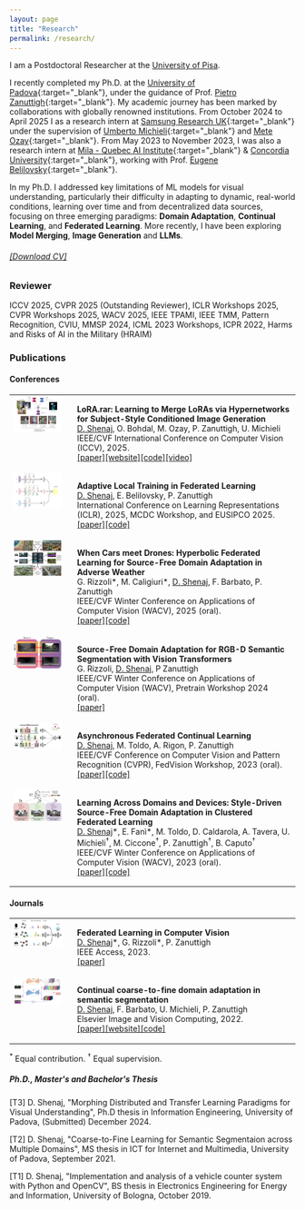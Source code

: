 ```yaml
---
layout: page
title: "Research"
permalink: /research/
---
```


I am a Postdoctoral Researcher at the <a href="https://www.unipi.it/index.php/english" target="_blank"> University of Pisa</a>.

I recently completed my Ph.D. at the [University of Padova](https://www.unipd.it){:target="_blank"}, under the guidance of Prof. [Pietro Zanuttigh](https://medialab.dei.unipd.it/members/pietro-zanuttigh/){:target="_blank"}. My academic journey has been marked by collaborations with globally renowned institutions. From October 2024 to April 2025 I as a research intern at [Samsung Research UK](https://research.samsung.com/sruk){:target="_blank"} under the supervision of [Umberto Michieli](https://umbertomichieli.github.io/){:target="_blank"} and [Mete Ozay](https://openreview.net/profile?id=~Mete_Ozay3){:target="_blank"}. From May 2023 to November 2023, I was also a research intern at [Mila - Quebec AI Institute](https://mila.quebec/en/){:target="_blank"} & [Concordia University](https://www.concordia.ca/ginacody/computer-science-software-eng.html){:target="_blank"}, working with Prof. [Eugene Belilovsky](http://eugenium.github.io/){:target="_blank"}.

In my Ph.D. I addressed key limitations of ML models for visual understanding, particularly their difficulty in adapting to dynamic, real-world conditions, learning over time and from decentralized data sources, focusing on three emerging paradigms: **Domain Adaptation**, **Continual Learning**, and **Federated Learning**.
More recently, I have been exploring **Model Merging**, **Image Generation** and **LLMs**.

<h6><a href="https://github.com/donaldssh/cv/raw/master/cv.pdf" id="download_cv" download>[Download CV]</a></h6>

### Reviewer
ICCV 2025, CVPR 2025 (Outstanding Reviewer), ICLR Workshops 2025, CVPR Workshops 2025, WACV 2025, IEEE TPAMI, IEEE TMM, Pattern Recognition, CVIU, MMSP 2024, ICML 2023 Workshops, ICPR 2022, Harms and Risks of AI in the Military (HRAIM)

### Publications


<!-- #### Preprints


<table style="border-collapse: collapse; border-spacing: 0 10px; width: 100%;">

</table> -->


####  Conferences


<table style="border-collapse: collapse; border-spacing: 0 10px; width: 100%;">
  <tr>
    <td style="border: none; width: 20%; text-align: left; vertical-align: top; padding-right: 4%;">
      <img src="https://raw.githubusercontent.com/donaldssh/donaldssh.github.io/master/res_thumbs/lorarar.png" alt="ABS" style="width: 100%;">
    </td>
    <td style="border: none; width: 70%; text-align: left;">
    <p> <b>LoRA.rar: Learning to Merge LoRAs via Hypernetworks for Subject-Style Conditioned Image Generation</b> <br>
      <a href="https://scholar.google.com/citations?user=hK8OlqkAAAAJ" class="link_research">D. Shenaj</a>, O. Bohdal, M. Ozay, P. Zanuttigh, U. Michieli <br>
       IEEE/CVF International Conference on Computer Vision (ICCV), 2025.<br>
      <a href="https://arxiv.org/abs/2412.05148" class="link_research">[paper]</a><a href="https://donaldssh.github.io/LoRA.rar" class="link_research">[website]</a><a href="https://github.com/donaldssh/LoRA.rar" class="link_research">[code]</a><a href="https://www.youtube.com/watch?v=FfExWgcgNbQ" class="link_research">[video]</a>
    </p>
    </td>
  </tr>
  <tr>
    <td style="border: none; width: 20%; text-align: left; vertical-align: top; padding-right: 4%;">
      <img src="https://raw.githubusercontent.com/donaldssh/donaldssh.github.io/master/res_thumbs/ALT.png" alt="ABS" style="width: 100%;">
    </td>
    <td style="border: none; width: 70%; text-align: left;">
    <p> <b>Adaptive Local Training in Federated Learning</b> <br>
        <a href="https://scholar.google.com/citations?user=hK8OlqkAAAAJ" class="link_research">D. Shenaj</a>, E. Belilovsky, P. Zanuttigh  <br>
       International Conference on Learning Representations (ICLR), 2025, MCDC Workshop, and EUSIPCO 2025.<br>
      <a href="https://openreview.net/forum?id=EAMnemlXB2" class="link_research">[paper]</a><a href="https://github.com/LTTM/ALT" class="link_research">[code]</a>
    </p>
    </td>
  </tr>
  <tr>
    <td style="border: none; width: 20%; text-align: left; vertical-align: top; padding-right: 4%;">
      <img src="https://raw.githubusercontent.com/donaldssh/donaldssh.github.io/master/res_thumbs/hyper.png" alt="ABS" style="width: 100%;">
    </td>
    <td style="border: none; width: 70%; text-align: left;">
    <p> <b>When Cars meet Drones: Hyperbolic Federated Learning for Source-Free Domain Adaptation in Adverse Weather</b> <br>
        G. Rizzoli*, M. Caligiuri*, <a href="https://scholar.google.com/citations?user=hK8OlqkAAAAJ" class="link_research">D. Shenaj</a>, F. Barbato, P. Zanuttigh  <br>
       IEEE/CVF Winter Conference on Applications of Computer Vision (WACV), 2025 (oral).<br>
      <a href="https://arxiv.org/abs/2403.13762" class="link_research">[paper]</a><a href="https://github.com/LTTM/HyperFLAW" class="link_research">[code]</a> 
    </p>
    </td>
  </tr>
  <tr>
    <td style="border: none; width: 20%; text-align: left; vertical-align: top; padding-right: 4%;">
      <img src="https://raw.githubusercontent.com/donaldssh/donaldssh.github.io/master/res_thumbs/misfit.png" alt="ABS" style="width: 100%;">
    </td>
    <td style="border: none; width: 70%; text-align: left;">
    <p> <b>Source-Free Domain Adaptation for RGB-D Semantic Segmentation with Vision Transformers</b> <br> 
       G. Rizzoli, <a href="https://scholar.google.com/citations?user=hK8OlqkAAAAJ" class="link_research">D. Shenaj</a>, P Zanuttigh <br> 
       IEEE/CVF Winter Conference on Applications of Computer Vision (WACV), Pretrain Workshop 2024 (oral). <br> 
        <a href="https://arxiv.org/abs/2305.14269" class="link_research">[paper]</a>
    </p>
    </td>
  </tr>
  <tr>
    <td style="border: none; width: 20%; text-align: left; vertical-align: top; padding-right: 4%;">
      <img src="https://raw.githubusercontent.com/LTTM/FedSpace/main/media/setup.png" alt="ABS" style="width: 100%;">
    </td>
    <td style="border: none; width: 70%; text-align: left;">
    <p> <b>Asynchronous Federated Continual Learning</b> <br>
     <a href="https://scholar.google.com/citations?user=hK8OlqkAAAAJ" class="link_research">D. Shenaj</a>, M. Toldo, A. Rigon, P. Zanuttigh <br>
     IEEE/CVF Conference on Computer Vision and Pattern Recognition (CVPR), FedVision Workshop, 2023 (oral). <br>
      <a href="https://arxiv.org/abs/2304.03626" class="link_research">[paper]</a><a href="https://github.com/LTTM/FedSpace" class="link_research">[code]</a>
      </p>
    </td>
  </tr>
  <tr>
    <td style="border: none; width: 20%; text-align: left; vertical-align: top; padding-right: 4%;">
      <img src="https://raw.githubusercontent.com/Erosinho13/LADD/refs/heads/main/teaser.png" alt="ABS" style="width: 100%;">
    </td>
    <td style="border: none; width: 70%; text-align: left;">
    <p> <b>Learning Across Domains and Devices: Style-Driven Source-Free Domain Adaptation in Clustered Federated Learning</b> <br>
     <a href="https://scholar.google.com/citations?user=hK8OlqkAAAAJ" class="link_research">D. Shenaj</a>*, E. Fanì*, M. Toldo, D. Caldarola, A. Tavera, U. Michieli<sup>&#8224;</sup>, M. Ciccone<sup>&#8224;</sup>, P. Zanuttigh<sup>&#8224;</sup>, B. Caputo<sup>&#8224;</sup> <br>
      IEEE/CVF Winter Conference on Applications of Computer Vision (WACV), 2023 (oral). <br>
      <a href="https://arxiv.org/abs/2210.02326" class="link_research">[paper]</a><a href="https://github.com/Erosinho13/LADD" class="link_research">[code]</a> 
      </p>
    </td>
  </tr>
</table>


#### Journals


<table style="border-collapse: collapse; border-spacing: 0 10px; width: 100%;">
  <tr>
    <td style="border: none; width: 20%; text-align: left; vertical-align: top; padding-right: 4%;">
      <img src="https://raw.githubusercontent.com/donaldssh/donaldssh.github.io/master/res_thumbs/survey.png" alt="ABS" style="width: 100%;">
    </td>
    <td style="border: none; width: 70%; text-align: left;">
    <p> <b>Federated Learning in Computer Vision</b> <br>
    <a href="https://scholar.google.com/citations?user=hK8OlqkAAAAJ" class="link_research">D. Shenaj</a>*, G. Rizzoli*, P. Zanuttigh <br>
     IEEE Access, 2023. <br>
      <a href="https://ieeexplore.ieee.org/document/10234425" class="link_research">[paper]</a>
      </p>
    </td>
  </tr>
  <tr>
    <td style="border: none; width: 20%; text-align: left; vertical-align: top; padding-right: 4%;">
      <img src="https://raw.githubusercontent.com/LTTM/CCDA/main/img/architecture_ccda.png" alt="ABS" style="width: 100%;">
    </td>
    <td style="border: none; width: 70%; text-align: left;">
    <p> <b>Continual coarse-to-fine domain adaptation in semantic segmentation</b> <br>
    <a href="https://scholar.google.com/citations?user=hK8OlqkAAAAJ" class="link_research">D. Shenaj</a>, F. Barbato, U. Michieli, P. Zanuttigh <br>
       Elsevier Image and Vision Computing, 2022. <br>
     <a href="https://doi.org/10.1016/j.imavis.2022.104426" class="link_research">[paper]</a><a href="https://lttm.dei.unipd.it/paper_data/CCDA/" class="link_research">[website]</a><a href="https://github.com/LTTM/CCDA" class="link_research">[code]</a>
     </p>
    </td>
  </tr>
</table>

<sup>\*</sup> Equal contribution. <sup>&#8224;</sup> Equal supervision.
##### Ph.D., Master's and Bachelor's Thesis  

[T3] D. Shenaj, "Morphing Distributed and Transfer Learning Paradigms for Visual Understanding", Ph.D thesis in Information Engineering, University of Padova, (Submitted) December 2024.


[T2] D. Shenaj, "Coarse-to-Fine Learning for Semantic Segmentaion across Multiple Domains", MS thesis in ICT for Internet and Multimedia, University of Padova, September 2021.


[T1] D. Shenaj, "Implementation and analysis of a vehicle counter system with Python and OpenCV", BS thesis in Electronics Engineering for Energy and Information, University of Bologna, October 2019.
